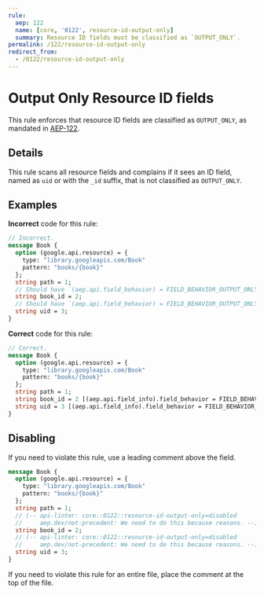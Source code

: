 ```yaml
---
rule:
  aep: 122
  name: [core, '0122', resource-id-output-only]
  summary: Resource ID fields must be classified as `OUTPUT_ONLY`.
permalink: /122/resource-id-output-only
redirect_from:
  - /0122/resource-id-output-only
---
```


# Output Only Resource ID fields

This rule enforces that resource ID fields are classified as `OUTPUT_ONLY`, as
mandated in [AEP-122][].

## Details

This rule scans all resource fields and complains if it sees an ID field, named
as `uid` or with the `_id` suffix, that is not classified as `OUTPUT_ONLY`.

## Examples

**Incorrect** code for this rule:

```proto
// Incorrect.
message Book {
  option (google.api.resource) = {
    type: "library.googleapis.com/Book"
    pattern: "books/{book}"
  };
  string path = 1;
  // Should have `(aep.api.field_behavior) = FIELD_BEHAVIOR_OUTPUT_ONLY`.
  string book_id = 2;
  // Should have `(aep.api.field_behavior) = FIELD_BEHAVIOR_OUTPUT_ONLY`.
  string uid = 3;
}
```

**Correct** code for this rule:

```proto
// Correct.
message Book {
  option (google.api.resource) = {
    type: "library.googleapis.com/Book"
    pattern: "books/{book}"
  };
  string path = 1;
  string book_id = 2 [(aep.api.field_info).field_behavior = FIELD_BEHAVIOR_OUTPUT_ONLY];
  string uid = 3 [(aep.api.field_info).field_behavior = FIELD_BEHAVIOR_OUTPUT_ONLY];
}
```

## Disabling

If you need to violate this rule, use a leading comment above the field.

```proto
message Book {
  option (google.api.resource) = {
    type: "library.googleapis.com/Book"
    pattern: "books/{book}"
  };
  string path = 1;
  // (-- api-linter: core::0122::resource-id-output-only=disabled
  //     aep.dev/not-precedent: We need to do this because reasons. --)
  string book_id = 2;
  // (-- api-linter: core::0122::resource-id-output-only=disabled
  //     aep.dev/not-precedent: We need to do this because reasons. --)
  string uid = 3;
}
```

If you need to violate this rule for an entire file, place the comment at the
top of the file.

[aep-122]: http://aep.dev/122
[aep.dev/not-precedent]: https://aep.dev/not-precedent
